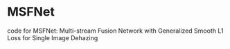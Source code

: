 # MSFNet
code for MSFNet: Multi-stream Fusion Network with Generalized Smooth L1 Loss for Single Image Dehazing
